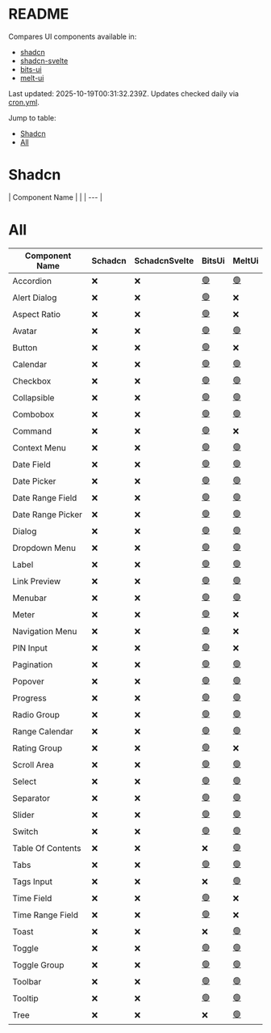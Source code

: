 # README

Compares UI components available in:
- [shadcn](https://ui.shadcn.com/docs/components)
- [shadcn-svelte](https://www.shadcn-svelte.com/docs/components)
- [bits-ui](https://www.bits-ui.com/docs/components)
- [melt-ui](https://melt-ui.com/docs/builders/accordion)

Last updated: 2025-10-19T00:31:32.239Z. Updates checked daily via [cron.yml](https://github.com/jasongitmail/shadcn-compare/actions/workflows/cron.yml).

Jump to table:
- [Shadcn](#shadcn)
- [All](#all)


# Shadcn
| Component Name |  |
| --- |

# All
| Component Name | Schadcn | SchadcnSvelte | BitsUi | MeltUi |
| --- | --- | --- | --- | --- |
| Accordion | ❌ | ❌ | [🟢](https://www.bits-ui.com/docs/components/accordion) | [🟢](https://melt-ui.com/docs/builders/accordion) |
| Alert Dialog | ❌ | ❌ | [🟢](https://www.bits-ui.com/docs/components/alert-dialog) | ❌ |
| Aspect Ratio | ❌ | ❌ | [🟢](https://www.bits-ui.com/docs/components/aspect-ratio) | ❌ |
| Avatar | ❌ | ❌ | [🟢](https://www.bits-ui.com/docs/components/avatar) | [🟢](https://melt-ui.com/docs/builders/avatar) |
| Button | ❌ | ❌ | [🟢](https://www.bits-ui.com/docs/components/button) | ❌ |
| Calendar | ❌ | ❌ | [🟢](https://www.bits-ui.com/docs/components/calendar) | [🟢](https://melt-ui.com/docs/builders/calendar) |
| Checkbox | ❌ | ❌ | [🟢](https://www.bits-ui.com/docs/components/checkbox) | [🟢](https://melt-ui.com/docs/builders/checkbox) |
| Collapsible | ❌ | ❌ | [🟢](https://www.bits-ui.com/docs/components/collapsible) | [🟢](https://melt-ui.com/docs/builders/collapsible) |
| Combobox | ❌ | ❌ | [🟢](https://www.bits-ui.com/docs/components/combobox) | [🟢](https://melt-ui.com/docs/builders/combobox) |
| Command | ❌ | ❌ | [🟢](https://www.bits-ui.com/docs/components/command) | ❌ |
| Context Menu | ❌ | ❌ | [🟢](https://www.bits-ui.com/docs/components/context-menu) | [🟢](https://melt-ui.com/docs/builders/context-menu) |
| Date Field | ❌ | ❌ | [🟢](https://www.bits-ui.com/docs/components/date-field) | [🟢](https://melt-ui.com/docs/builders/date-field) |
| Date Picker | ❌ | ❌ | [🟢](https://www.bits-ui.com/docs/components/date-picker) | [🟢](https://melt-ui.com/docs/builders/date-picker) |
| Date Range Field | ❌ | ❌ | [🟢](https://www.bits-ui.com/docs/components/date-range-field) | [🟢](https://melt-ui.com/docs/builders/date-range-field) |
| Date Range Picker | ❌ | ❌ | [🟢](https://www.bits-ui.com/docs/components/date-range-picker) | [🟢](https://melt-ui.com/docs/builders/date-range-picker) |
| Dialog | ❌ | ❌ | [🟢](https://www.bits-ui.com/docs/components/dialog) | [🟢](https://melt-ui.com/docs/builders/dialog) |
| Dropdown Menu | ❌ | ❌ | [🟢](https://www.bits-ui.com/docs/components/dropdown-menu) | [🟢](https://melt-ui.com/docs/builders/dropdown-menu) |
| Label | ❌ | ❌ | [🟢](https://www.bits-ui.com/docs/components/label) | [🟢](https://melt-ui.com/docs/builders/label) |
| Link Preview | ❌ | ❌ | [🟢](https://www.bits-ui.com/docs/components/link-preview) | [🟢](https://melt-ui.com/docs/builders/link-preview) |
| Menubar | ❌ | ❌ | [🟢](https://www.bits-ui.com/docs/components/menubar) | [🟢](https://melt-ui.com/docs/builders/menubar) |
| Meter | ❌ | ❌ | [🟢](https://www.bits-ui.com/docs/components/meter) | ❌ |
| Navigation Menu | ❌ | ❌ | [🟢](https://www.bits-ui.com/docs/components/navigation-menu) | ❌ |
| PIN Input | ❌ | ❌ | [🟢](https://www.bits-ui.com/docs/components/pin-input) | ❌ |
| Pagination | ❌ | ❌ | [🟢](https://www.bits-ui.com/docs/components/pagination) | [🟢](https://melt-ui.com/docs/builders/pagination) |
| Popover | ❌ | ❌ | [🟢](https://www.bits-ui.com/docs/components/popover) | [🟢](https://melt-ui.com/docs/builders/popover) |
| Progress | ❌ | ❌ | [🟢](https://www.bits-ui.com/docs/components/progress) | [🟢](https://melt-ui.com/docs/builders/progress) |
| Radio Group | ❌ | ❌ | [🟢](https://www.bits-ui.com/docs/components/radio-group) | [🟢](https://melt-ui.com/docs/builders/radio-group) |
| Range Calendar | ❌ | ❌ | [🟢](https://www.bits-ui.com/docs/components/range-calendar) | [🟢](https://melt-ui.com/docs/builders/range-calendar) |
| Rating Group | ❌ | ❌ | [🟢](https://www.bits-ui.com/docs/components/rating-group) | ❌ |
| Scroll Area | ❌ | ❌ | [🟢](https://www.bits-ui.com/docs/components/scroll-area) | [🟢](https://melt-ui.com/docs/builders/scroll-area) |
| Select | ❌ | ❌ | [🟢](https://www.bits-ui.com/docs/components/select) | [🟢](https://melt-ui.com/docs/builders/select) |
| Separator | ❌ | ❌ | [🟢](https://www.bits-ui.com/docs/components/separator) | [🟢](https://melt-ui.com/docs/builders/separator) |
| Slider | ❌ | ❌ | [🟢](https://www.bits-ui.com/docs/components/slider) | [🟢](https://melt-ui.com/docs/builders/slider) |
| Switch | ❌ | ❌ | [🟢](https://www.bits-ui.com/docs/components/switch) | [🟢](https://melt-ui.com/docs/builders/switch) |
| Table Of Contents | ❌ | ❌ | ❌ | [🟢](https://melt-ui.com/docs/builders/table-of-contents) |
| Tabs | ❌ | ❌ | [🟢](https://www.bits-ui.com/docs/components/tabs) | [🟢](https://melt-ui.com/docs/builders/tabs) |
| Tags Input | ❌ | ❌ | ❌ | [🟢](https://melt-ui.com/docs/builders/tags-input) |
| Time Field | ❌ | ❌ | [🟢](https://www.bits-ui.com/docs/components/time-field) | ❌ |
| Time Range Field | ❌ | ❌ | [🟢](https://www.bits-ui.com/docs/components/time-range-field) | ❌ |
| Toast | ❌ | ❌ | ❌ | [🟢](https://melt-ui.com/docs/builders/toast) |
| Toggle | ❌ | ❌ | [🟢](https://www.bits-ui.com/docs/components/toggle) | [🟢](https://melt-ui.com/docs/builders/toggle) |
| Toggle Group | ❌ | ❌ | [🟢](https://www.bits-ui.com/docs/components/toggle-group) | [🟢](https://melt-ui.com/docs/builders/toggle-group) |
| Toolbar | ❌ | ❌ | [🟢](https://www.bits-ui.com/docs/components/toolbar) | [🟢](https://melt-ui.com/docs/builders/toolbar) |
| Tooltip | ❌ | ❌ | [🟢](https://www.bits-ui.com/docs/components/tooltip) | [🟢](https://melt-ui.com/docs/builders/tooltip) |
| Tree | ❌ | ❌ | ❌ | [🟢](https://melt-ui.com/docs/builders/tree) |